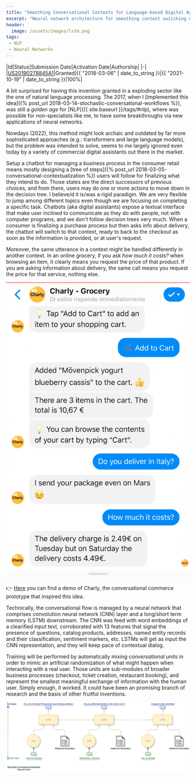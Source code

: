 ```yaml
---
title: "Smoothing Conversational Contexts for Language-based Digital Agents"
excerpt: "Neural network architecture for smoothing context switching on conversations between human and automatic agents."
header:
  image: /assets/images/lstm.png
tags:
 - NLP
 - Neural Networks
---
```

|Id|Status|Submission Date|Activation Date|Authorship|
|-|
|[US20190278845A1](https://patents.google.com/patent/US20190278845A1)|Granted|{{ "2018-03-06" | date_to_string }}|{{ "2021-10-19" | date_to_string }}|100%|

A bit surprised for having this invention granted in a exploding sector like the one of natural language processing. The 2017, when I [implemented this idea]({% post_url 2018-03-14-stochastic-conversational-workflows %}), was still a _golden age_ for [NLP]({{ site.baseurl }}/tags/#nlp), where was possible for non-specialists like me, to have some breakthroughs via new applications of neural networks.

Nowdays (2022), this method might look archaic and outdated by far more sophisticated approaches (e.g.: transformers and large language models), but the problem was intended to solve, seems to me largely ignored even today by a variety of commercial digital assistants out there in the market.

Setup a chatbot for managing a business process in the consumer retail means mostly designing a [tree of steps]({% post_url 2018-03-05-conversational-contextualization %}) users will follow for finalizing what they intend to do. Those states are the direct successors of previous choices, and from there, users may do one or more actions to move down in the decision tree. I believe/d it is/was a rigid paradigm. We are very flexible to jump among different topics even though we are focusing on completing a specific task. Chatbots (aka digital assistants) expose a textual interface that make user inclined to communicate as they do with people, not with computer programs, and we don't follow decision trees very much. When a consumer is finalizing a purchase process but then asks info about delivery, the chatbot will switch to that context, ready to back to the checkout as soon as the information is provided, or at user's request. 

Moreover, the same utterance in a context might be handled differently in another context. In an online grocery, if you ask _how much it costs?_ when browsing an item, it clearly means you request the price of that product. If you are asking information about delivery, the same call means you request the price for that service, nothing else.

![Chatbot delivery price information](/assets/images/charly-cost1.png) 

👉 [Here](https://video.sap.com/media/t/1_kp5hbyih) you can find a demo of Charly, the conversational commerce prototype that inspired this idea.

Technically, the conversational flow is managed by a neural network that comprises convolution neural network (CNN) layer and a long/short term memory (LSTM) downstream. 
The CNN was feed with word embeddings of a clearified input text, corroborated with 13 features that signal the presence of questions, catalog products, addresses, named entity records and their classification, sentiment markers, etc.
LSTMs will get as input the CNN representation, and they will keep pace of contextual dialog.

Training will be performed by automatically mixing _conversational units_ in order to mimic an artificial randomization of what might happen when interacting with a real user. Those units are sub-modules of broader business processes (checkout, ticket creation, restaurant booking), and represent the smallest meaningful exchange of information with the human user. Simply enough, it worked. It could have been an promising branch of research and the basis of other fruitful inventions.

![](/assets/stochastic-conversational-workflows.png)



